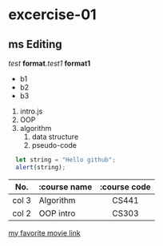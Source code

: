 # excercise-01
## ms Editing
*test* **format**.*test1* __format1__
* b1
* b2
* b3
1. intro.js
1. OOP
1. algorithm
   1. data structure
   2. pseudo-code
   
``` javaScript 
  let string = "Hello github";
  alert(string);
```
| No.        |:course name |:course code|
|------------|:----------- |:----------:|
| col 3      | Algorithm   | CS441      |
| col 2      | OOP intro   | CS303      |
[my favorite movie link](https://www.youtube.com/watch?v=tsVH9WHrkRE)
